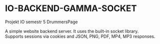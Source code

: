 # IO-BACKEND-GAMMA-SOCKET
Projekt IO semestr 5 DrummersPage

A simple website backend server. It uses the built-in socket library. Supports sessions via cookies and JSON, PNG, PDF, MP4, MP3 responses.
